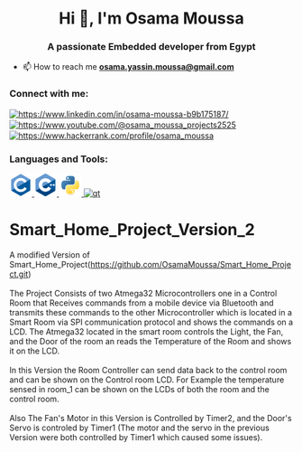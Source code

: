 <h1 align="center">Hi 👋, I'm Osama Moussa</h1>
<h3 align="center">A passionate Embedded developer from Egypt</h3>

- 📫 How to reach me **osama.yassin.moussa@gmail.com**

<h3 align="left">Connect with me:</h3>
<p align="left">
<a href="https://linkedin.com/in/https://www.linkedin.com/in/osama-moussa-b9b175187/" target="blank"><img align="center" src="https://raw.githubusercontent.com/rahuldkjain/github-profile-readme-generator/master/src/images/icons/Social/linked-in-alt.svg" alt="https://www.linkedin.com/in/osama-moussa-b9b175187/" height="30" width="40" /></a>
<a href="https://www.youtube.com/c/https://www.youtube.com/@osama_moussa_projects2525" target="blank"><img align="center" src="https://raw.githubusercontent.com/rahuldkjain/github-profile-readme-generator/master/src/images/icons/Social/youtube.svg" alt="https://www.youtube.com/@osama_moussa_projects2525" height="30" width="40" /></a>
<a href="https://www.hackerrank.com/https://www.hackerrank.com/profile/osama_moussa" target="blank"><img align="center" src="https://raw.githubusercontent.com/rahuldkjain/github-profile-readme-generator/master/src/images/icons/Social/hackerrank.svg" alt="https://www.hackerrank.com/profile/osama_moussa" height="30" width="40" /></a>
</p>

<h3 align="left">Languages and Tools:</h3>
<p align="left"> <a href="https://www.cprogramming.com/" target="_blank" rel="noreferrer"> <img src="https://raw.githubusercontent.com/devicons/devicon/master/icons/c/c-original.svg" alt="c" width="40" height="40"/> </a> <a href="https://www.w3schools.com/cpp/" target="_blank" rel="noreferrer"> <img src="https://raw.githubusercontent.com/devicons/devicon/master/icons/cplusplus/cplusplus-original.svg" alt="cplusplus" width="40" height="40"/> </a> <a href="https://www.python.org" target="_blank" rel="noreferrer"> <img src="https://raw.githubusercontent.com/devicons/devicon/master/icons/python/python-original.svg" alt="python" width="40" height="40"/> </a> <a href="https://www.qt.io/" target="_blank" rel="noreferrer"> <img src="https://upload.wikimedia.org/wikipedia/commons/0/0b/Qt_logo_2016.svg" alt="qt" width="40" height="40"/> </a> </p>

# Smart_Home_Project_Version_2 
A modified Version of Smart_Home_Project(https://github.com/OsamaMoussa/Smart_Home_Project.git)<br><br>
The Project Consists of two Atmega32 Microcontrollers one in a Control Room that Receives commands from a mobile device via Bluetooth and transmits these commands to the other Microcontroller which is located in a Smart Room via SPI communication protocol and shows the commands on a LCD. The Atmega32 located in the smart room controls the Light, the Fan, and the Door of the room an reads the Temperature of the Room and shows it on the LCD.<br><br>
In this Version the Room Controller can send data back to the control room and can be shown on the Control room LCD. For Example the temperature sensed in room_1 can be shown on the LCDs of both the room and the control room.<br><br>
Also The Fan's Motor in this Version is Controlled by Timer2, and the Door's Servo is controled by Timer1 (The motor and the servo in the previous Version were both controlled by Timer1 which caused some issues).  
